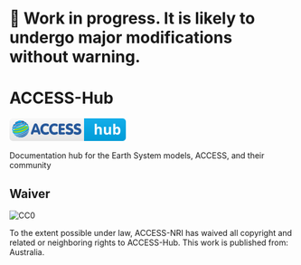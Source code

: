 # :construction: Work in progress. It is likely to undergo major modifications without warning.

# ACCESS-Hub
[![ACCESS Hub Badge](docs/assets/badge.svg)](https://access-hub.github.io/ACCESS-Hub/)

Documentation hub for the Earth System models, ACCESS, and their community

## Waiver
![CC0](https://licensebuttons.net/p/zero/1.0/88x31.png)

To the extent possible under law, ACCESS-NRI has waived all copyright and related or neighboring rights to ACCESS-Hub. This work is published from: Australia.
